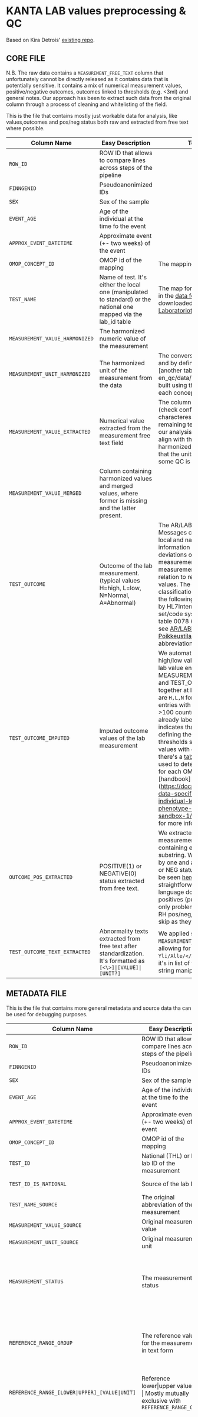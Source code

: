 # KANTA LAB values preprocessing & QC

Based on Kira Detrois' [existing repo](https://github.com/detroiki/kanta_lab).

## CORE FILE

N.B. The raw data contains a `MEASUREMENT_FREE_TEXT` column that unfortunately cannot be directly released as it contains data that is potentially sensitive. It contains a mix of numerical measurement values, positive/negative outcomes, outcomes linked to thresholds (e.g. <3ml) and general notes. Our approach has been to extract such data from the original column through a process of cleaning and whitelisting of the field.

This is the file that contains mostly just workable data for analysis, like values,outcomes and pos/neg status both raw and extracted from free text where possible.

| Column Name | Easy Description | Technical Notes |
|---|---|---|
| `ROW_ID` | ROW ID that allows to compare lines across steps of the pipeline |  |
| `FINNGENID` | Pseudoanonimized IDs |  |
| `SEX` | Sex of the sample |  |
| `EVENT_AGE` | Age of the individual at the time fo the event |  |
| `APPROX_EVENT_DATETIME` | Approximate event (+- two weeks) of the event |  |
| `OMOP_CONCEPT_ID` | OMOP id of the mapping | The mapping is done using [a table](/finngen_qc/data/LABfi_ALL.usagi.csv) |
| `TEST_NAME` | Name of test. It's either the local one (manipulated to standard) or the national one mapped via the lab_id table | The map for the national (THL) IDs is in the [data folder](/finngen_qc//data/thl_lab_id_abbrv_map.tsv),and was downloaded from [Kuntaliitto - Laboratoriotutkimusnimikkeistö](https://koodistopalvelu.kanta.fi/codeserver/pages/classification-view-page.xhtml?classificationKey=88&versionKey=120) |
| `MEASUREMENT_VALUE_HARMONIZED` | The harmonized numeric value of the measurement |  |
| `MEASUREMENT_UNIT_HARMONIZED` | The harmonized unit of the measurement from the data | The conversion happens from [a table](/finngen_qc/data/quantity_source_unit_conversion.tsv) and by defining a target unit from [another table](/finng en_qc/data/harmonization_counts.txt) built using the most common unit for each concept ID |
| `MEASUREMENT_VALUE_EXTRACTED` | Numerical value extracted from the measurement free text field | The column remove special prefixes (check config) and specific characteres (as before). If the remaining text is a float it's kept. In our analysis, the values statistically align with the distribution of harmonized values, thus suggesting that the units are the same, although some QC is still needed.|
| `MEASUREMENT_VALUE_MERGED` | Column containing harmonized values and merged values, where former is missing and the latter present. |  |
| `TEST_OUTCOME` | Outcome of the lab measurement. (typical values H=high, L=low, N=Normal, A=Abnormal) |The AR/LABRA - Exception Messages classification is used in local and national healthcare information systems to indicate deviations or changes in laboratory measurements and other measurements or examinations in relation to reference values ​​or normal values. The content of the classification follows the content of the following classification approved by HL7International (FHIR Value set/code system definition for HL7 v2 table 0078 (Interpretation Codes), see [AR/LABRA - Poikkeustilanneviestit](https://91.202.112.142/codeserver/pages/publication-view-page.xhtml?distributionKey=10329&versionKey=324&returnLink=fromVersionPublicationList) for the abbreviations. |
| `TEST_OUTCOME_IMPUTED` | Imputed outcome values of the lab measurement | We automatically tried to detecth high/low value thresholds based on lab value entries where both MEASUREMENT_VALUE_HARMONIED and TEST_OUTCOME appear together at least 100 times.  Values are ```H,L,N``` for high,low and normal. All entries with valid OMOP ids with >100 counts were imputed, including already labelled ones. The `*` sign indicates that there were issues in defining the threshold for `H/L` thresholds so one should use these values with caution.In the data folder there's a [table](/core/data/abnormality_estimation.table.tsv) that shows the values used to determine lower/higher limits for each OMOP id. Please see the [handbook] (https://docs.finngen.fi/finngen-data-specifics/red-library-data-individual-level-data/what-phenotype-files-are-available-in-sandbox-1/kanta-lab-values/data) for more info.|
| `OUTCOME_POS_EXTRACTED` | POSITIVE(1) or NEGATIVE(0) status extracted from free text. | We extracted all strings from the measurement free text field containing either `pos` or `neg` as a substring. We then checked them one by one and assigned to each a POS or NEG status. The mapping table can be seen [here](/core/data/negpos_mapping.tsv). Virtually all cases are straightforward as the Finnish language doesn't contain false positives (pun kinda intended). The only problematic entries are linked to RH pos/neg, which we decided to skip as they are not relevant. |
| `TEST_OUTCOME_TEXT_EXTRACTED` | Abnormality texts extracted from free text after standardization. It's formatted as `[<\>]\|[VALUE]\|[UNIT?]` | We applied similar filters as for `MEASUREMENT_VALUE_EXTRACTED` also allowing for a comparison (e.g. `Yli/Alle/</>`) and a unit as long as it's in list of target units (after basic string manipulation). |


## METADATA FILE

This is the file that contains more general metadata and source data tha can be used for debugging purposes.

| Column Name | Easy Description | Technical Notes |
|---|---|---|
| `ROW_ID` | ROW ID that allows to compare lines across steps of the pipeline |  |
| `FINNGENID` | Pseudoanonimized IDs |  |
| `SEX` | Sex of the sample |  |
| `EVENT_AGE` | Age of the individual at the time fo the event |  |
| `APPROX_EVENT_DATETIME` | Approximate event (+- two weeks) of the event |  |
| `OMOP_CONCEPT_ID` | OMOP id of the mapping | The mapping is done using [a table](/finngen_qc/data/LABfi_ALL.usagi.csv) |
| `TEST_ID` | National (THL) or local lab ID of the measurement |  |
| `TEST_ID_IS_NATIONAL` | Source of the lab ID | 0: local and 1: national (THL) |
| `TEST_NAME_SOURCE` | The original abbreviation of the measurement |  |
| `MEASUREMENT_VALUE_SOURCE` | Original measurement value |  |
| `MEASUREMENT_UNIT_SOURCE` | Original measurement unit |  |
| `MEASUREMENT_STATUS` | The measurement status | The final data contains only `C` \- corrected results or `F` \- final result \| See [Koodistopalvelu - AR/LABRA - Tutkimusvastauksien tulkintakoodit 1997](https://koodistopalvelu.kanta.fi/codeserver/pages/publication-view-page.xhtml?distributionKey=2637&versionKey=321&returnLink=fromVersionPublicationList) |
| `REFERENCE_RANGE_GROUP` | The reference values for the measurement in text form | This can be used to define the lab abnormality with better coverage using regex expressions (-to be implemented for the whole data). |
| `REFERENCE_RANGE_[LOWER\|UPPER]_[VALUE\|UNIT]` | Reference lower\|upper value\|unit \| Mostly mutually exclusive with `REFERENCE_RANGE_GROUP` |  |
| `CODING_SYSTEM_ORG` | Name (if present) of the uploading org, mapped via Business Identity Code | From a table in[data folder](/finngen_qc//data/thl_coding_manual_mapping.txt). We noticed that the central digits in most codes were BIC (sometimes missing leadin 0) and thus we could extract the macro information from the [bigger table](/finngen_qc/data/thl_sote_map_named.tsv). The result is not as granular as all subfields (e.g. ```Espoo_221```) are now merged into just `Espoon_Kaupunki (City of Espoo)`. |
| `CODING_SYSTEM_OID` | ID of what is probably the org that logged the data in the system. |  |
| `SERVICE_PROVIDER_ID` | Probably the id of the place where the lab was taken/processed. | It follows the [thl sote table](/finngen_qc//data/thl_sote_map_named.tsv) |


The raw to output column mapping is as follows:

| Column in raw file           | Description              |
|------------------------------|--------------------------|
|FINNGENID|FINNGENID|
|EVENT_AGE|EVENT_AGE|
|tutkimuskoodistonjarjestelmaid|CODING_SYSTEM|
|paikallinentutkimusnimike|TEST_NAME_ABBREVIATION|
|tutkimustulosarvo|MEASUREMENT_VALUE|
|tutkimustulosyksikko|MEASUREMENT_UNIT|
|tutkimusvastauksentilaid|MEASUREMENT_STATUS|
|tuloksenpoikkeavuusid|TEST_OUTCOME|
|viitearvoryhma|REFERENCE_RANGE_GROUP|
|viitevalialkuarvo|REFERENCE_RANGE_LOWER_VALUE|
|viitevalialkuyksikko|REFERENCE_RANGE_LOWER_UNIT|
|viitevaliloppuarvo|REFERENCE_RANGE_UPPER_VALUE|
|viitevaliloppuyksikko|REFERENCE_RANGE_UPPER_UNIT|
|tutkimuksenlisatiet | MEASUREMENT_EXTRA_INFO |
|antaja_organisaatioid | SERVICE_PROVIDER_ID|


![Summary of the wdl pipeline](./kanta_pipeline.png)


# MERGE OF RAW DATA

Inputs reports and responses are sorted over the same keys and merged

# DUPLICATE REMOVAL & SORTING
First the [wdl](/finngen_qc/wdl/sort_dup.wdl) trims the data of only the relevant columns (taken from the config) and sorts it by a series of columns (also specified in the config under `sort_cols`) so we can also discard duplicate entries. 


# Preprocessing
There is a [config file](/finngen_qc/magic_config.py) that contains all the relevant "choices" about how to manipulate the data (e.g. which columns to include, how to rename columns, which values of which column to include etc.) so there are virtually no hard coded elements in the code itself.

## TECHNICAL INFO
The code performs the following actions:
## [MINIMAL](/finngen_qc/filters/filter_minimal.py)
- output columns are initialized
- spaces are removed everywhere in the text
- the date is built in the right format
- all type of NA/missing values (Puuttuu,"_" etc.) are replaced with "NA"
- entries with invalid hetu root are removed (and logged)
- entries with invalid measurement status are removed (and logged)
- TEST_ID_IS_NATIONAL is created checking if `laboratoriotutkimusnimikeid` is not NA (1 national/0 regional)
- TEST_ID is created assigning the regional id for regional labs and a 
- TEST_NAME_ABBREVIATION is updated for national labs [through a mapping](/finngen_qc/data/thl_lab_id_abbrv_map.tsv)
- CODING_SYSTEM is updated when available (problematic ATM, see table above)
- CODING_SYSTEM_MAP is created from y-tunnukset in table
- SERVICE_PROVIDER_ID is updated where the mapping can happen
- TEST_NAME_ABBREVIATIONs with problematic characters are edited (see `abbreviation_replacements` in the config)

## [UNIT](/finngen_qc/filters/fix_unit.py)
- Fixes strange characters in the lab unit field. Also moves to lower case for non NA values.
- Mapping of units. This can be done either via regex (from config) or [through a mapping](/finngen_qc/data/unit_mapping.txt)
- TEST_OUTCOME is edited to be consistent with the standard definition see AR/LABRA - Poikkeustilanneviestit. This means replacing `<` with `L`, `>` with `H`, `POS` with `A` and `NEG` with `N`.

## [harmonization](/finngen_qc/filters/harmonization.py)
- Mapping status is updated (internal thing)
- IS_UNIT_VALID column is populated based on whether the unit is in usagi list
- Harmonizes units to make sure all abbreviations with similar units are mapped to the same one (e.g. mg --> mg/24h for du-prot). Based on [a table](/finngen_qc/data/fix_unit_based_in_abbreviation.tsv) 
- OMOP mapping from [a table](/finngen_qc/data/LABfi_ALL.usagi.csv)
- unit harmonization (optional but default) from [a table](/finngen_qc/data/quantity_source_unit_conversion.tsv)

## How it works
The script reads in the data in chunks of  `--chunksize` length and it processes the lines with Python's pandas. With the flag `--mp` and `--jobs` the script runs each chunk into other smaller subchunks in parallel (efficiency TBD). The [filter folder](/finngen_qc/filters/) contains separate scripts that perform conceptually separate tasks. Each of them contains a global function of the same name of the script that gathers all individual functions that populate the script. In this way we can easily compartmentalize the munging/qc and add new features.


```
usage: main.py [-h] [--raw-data RAW_DATA] [--log {critical,error,warn,warning,info,debug}] [--test] [--gz] [--mp [MP]] [-o OUT] [--prefix PREFIX] [--sep SEP] [--chunk-size CHUNK_SIZE] [--lines LINES] [--unit-map {regex,map,none}] [--harmonization [HARMONIZATION]]

Kanta Lab preprocessing pipeline: raw data ⇒ clean data.

options:
  -h, --help            show this help message and exit
  --raw-data RAW_DATA   Path to input raw file. File should be tsv.
 --log {critical,error,warn,warning,info,debug}Provide logging level. Example '--log debug', default = 'warning'
  --test                Reads first chunk only
  --gz                  Ouputs to gz
  --mp [MP]             Flag for multiproc. Default is '0' (no multiproc). If passed it defaults to cpu count, but one can also specify the number of cpus to use: e.g. '--mp' or '--mp 4'.
  -o OUT, --out OUT     Folder in which to save the results (default = current working directory)
  --prefix PREFIX       Prefix of the out files (default = 'kanta_YYYY_MM_DD')
  --sep SEP             Separator (default = tab)
  --chunk-size CHUNK_SIZE      Number of rows to be processed by each chunk (default = '100').
  --lines LINES         Number of lines in input file (calculated/estimated otherwise).
  --unit-map {regex,map,none}  How to replace units. Map uses the unit_mapping.txt mapping in data and regex after. Regex does only regex. none skips it entirely.
  --harmonization [HARMONIZATION]  Path to tsv with concept id and target unit.

```


# Core

The `core` folder contains the pipeline that produces a similar file, which is used for analysis purposes.

The current version outputs extra columns, which are taken from the `MEASUREMENT_FREE_TEXT` column, which cannot be shared due to data privacy reasons for the time being. The columns are:

| Column Name | Easy Description | General Notes | Technical Notes |
|---|---|---|---|
| `MEASUREMENT_VALUE_EXTRACTED` | Numerical values | The column is mutually exclusive with `harmonization_omop::MEASUREMENT_VALUE`. In our analysis the units seemed to be pretty much always coherent with our target OMOP units, albeit for occasional clusters of outliers that are present also in the core data. | The content of the `MEASUREMENT_FREE_TEXT` colum is cleaned by removal of spaces, converted to lower case, the target omop unit is removed if present, certain result strings are removed. If we're left with a pure float number, it's considered to be an extracted value. |
| `extracted::MEASUREMENT_VALUE_MERGED` | extracted::MEASUREMENT_VALUE_MERGED | Merge of original value column and of extracted value column |  |
| `OUTCOME_POS_EXTRACTED` | Boolean | Pos(1) or Neg(0) status | We extracted all strings containing the substring pos/neg and we manually mapped them to pos/neg statuses. The mapping is stored in the [data folder](/core/data/negpos_mapping.tsv) |
| `TEST_OUTCOME_TEXT_EXTRACTED` | Strings | Simplified/summarized strings present in free text. E.g. (YLI 3.0 ml --> >3ml). |  |


## TECHNICAL INFO

The princples are identical to the `finngen_qc` pipeline, just with different filters being used.

### [QC](/core/filters/qc.py)

This is for all sorts of QCing of the data, ideally for outlier filter/removal. For the time being the only QC in place is there for data privacy reasons:
- all extracted values that can be misinterpreted as dates are removed (DDMMYY) as they can either be birth dates or the exact date of the examination, which is shifted +- 2 weeks for each FINNGENID


### [EXTRACT](/core/filters/extract.py)

This filter extracts info from the free text column:

- extract_outcome: This function extracts test outcomes (e.g., "<5", ">10") from the "MEASUREMENT_FREE_TEXT" column. It identifies rows with status indicators, standardizes the text, parses the comparison operator, value, and unit, and stores the extracted outcome in a new column named "extracted::TEST_OUTCOME_TEXT". It also performs some data cleaning and unit mapping.

- extract_measurement: This function extracts numerical measurement values from the "MEASUREMENT_FREE_TEXT" column and stores them in a new column called "extracted::MEASUREMENT_VALUE". It also creates a "extracted::MEASUREMENT_VALUE_MERGED" column, which prioritizes values from the "harmonization_omop::MEASUREMENT_VALUE" column if available, otherwise using the newly extracted values.

- extract_positive: This function merges the input DataFrame (df) with a posneg_table based on the "MEASUREMENT_FREE_TEXT" column. It's designed to bring in pre-existing positive/negative classifications or related information associated with the free text measurements.

### [OUTCOME](/core/filters/outcome.py)
- `TEST_OUTCOME_IMPUTED` is generated from the (merged) numerical values based on thresholds learned from the data when both values and outcomes are present


## How it works
The princples are identical to the `finngen_qc` pipeline.

```
usage: main.py [-h] --raw-data RAW_DATA [--log {critical,error,warn,warning,info,debug}] [--test] [--gz] [--mp [MP]] [-o OUT] [--prefix PREFIX] [--sep SEP]
               [--chunk-size CHUNK_SIZE] [--lines LINES]

Kanta Lab analysis pipeline: clean data ⇒ analysis data.

options:
  -h, --help            show this help message and exit
  --raw-data RAW_DATA   Path to input raw file. File should be tsv.
  --log {critical,error,warn,warning,info,debug Provide logging level. Example '--log debug', default = 'warning'
  --test                Reads first chunk only
  --gz                  Ouputs to gz
  --mp [MP]             Flag for multiproc. Default is '0' (no multiproc). If passed it defaults to cpu count, but one can also specify the number of cpus  to use: e.g. '--mp' or '--mp 4'.
  -o OUT, --out OUT     Folder in which to save the results (default = current working directory)
  --prefix PREFIX       Prefix of the out files (default = 'kanta_YYYY_MM_DD')
  --sep SEP             Separator (default = tab)
  --chunk-size CHUNK_SIZE
                        Number of rows to be processed by each chunk (default = '1000*n_cpus').
  --lines LINES         Number of lines in input file (calculated/estimated otherwise).

```
